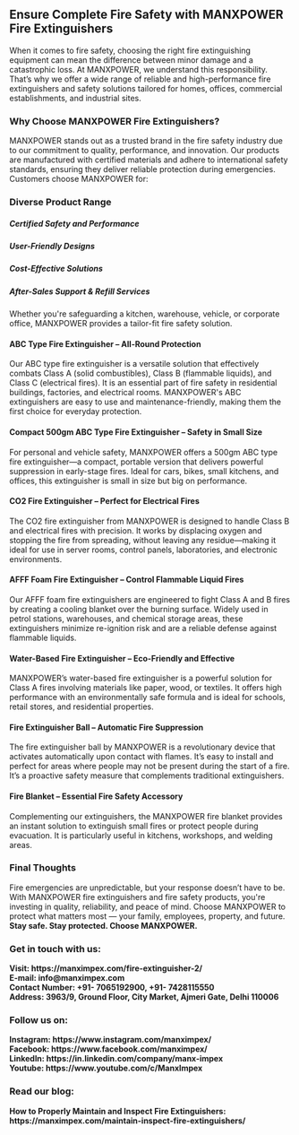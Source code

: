 <h2>Ensure Complete Fire Safety with MANXPOWER Fire Extinguishers</h2>
When it comes to fire safety, choosing the right fire extinguishing equipment can mean the difference between minor damage and a catastrophic loss. At MANXPOWER, we understand this responsibility. That’s why we offer a wide range of reliable and high-performance fire extinguishers and safety solutions tailored for homes, offices, commercial establishments, and industrial sites.<br>
<h3>Why Choose MANXPOWER Fire Extinguishers?</h3>
MANXPOWER stands out as a trusted brand in the fire safety industry due to our commitment to quality, performance, and innovation. Our products are manufactured with certified materials and adhere to international safety standards, ensuring they deliver reliable protection during emergencies. Customers choose MANXPOWER for:<br>
<h3>Diverse Product Range</h3>
<h5>Certified Safety and Performance</h5>
<h5>User-Friendly Designs</h5>
<h5>Cost-Effective Solutions</h5>
<h5>After-Sales Support & Refill Services</h5>
Whether you're safeguarding a kitchen, warehouse, vehicle, or corporate office, MANXPOWER provides a tailor-fit fire safety solution.<br>
<h4>ABC Type Fire Extinguisher – All-Round Protection</h4>
Our ABC type fire extinguisher is a versatile solution that effectively combats Class A (solid combustibles), Class B (flammable liquids), and Class C (electrical fires). It is an essential part of fire safety in residential buildings, factories, and electrical rooms. MANXPOWER's ABC extinguishers are easy to use and maintenance-friendly, making them the first choice for everyday protection.<br>
<h4>Compact 500gm ABC Type Fire Extinguisher – Safety in Small Size</h4>
For personal and vehicle safety, MANXPOWER offers a 500gm ABC type fire extinguisher—a compact, portable version that delivers powerful suppression in early-stage fires. Ideal for cars, bikes, small kitchens, and offices, this extinguisher is small in size but big on performance.<br>
<h4>CO2 Fire Extinguisher – Perfect for Electrical Fires</h4>
The CO2 fire extinguisher from MANXPOWER is designed to handle Class B and electrical fires with precision. It works by displacing oxygen and stopping the fire from spreading, without leaving any residue—making it ideal for use in server rooms, control panels, laboratories, and electronic environments.<br>
<h4>AFFF Foam Fire Extinguisher – Control Flammable Liquid Fires</h4>
Our AFFF foam fire extinguishers are engineered to fight Class A and B fires by creating a cooling blanket over the burning surface. Widely used in petrol stations, warehouses, and chemical storage areas, these extinguishers minimize re-ignition risk and are a reliable defense against flammable liquids.<br>
<h4>Water-Based Fire Extinguisher – Eco-Friendly and Effective</h4>
MANXPOWER’s water-based fire extinguisher is a powerful solution for Class A fires involving materials like paper, wood, or textiles. It offers high performance with an environmentally safe formula and is ideal for schools, retail stores, and residential properties.<br>
<h4>Fire Extinguisher Ball – Automatic Fire Suppression</h4>
The fire extinguisher ball by MANXPOWER is a revolutionary device that activates automatically upon contact with flames. It’s easy to install and perfect for areas where people may not be present during the start of a fire. It’s a proactive safety measure that complements traditional extinguishers.<br>
<h4>Fire Blanket – Essential Fire Safety Accessory</h4>
Complementing our extinguishers, the MANXPOWER fire blanket provides an instant solution to extinguish small fires or protect people during evacuation. It is particularly useful in kitchens, workshops, and welding areas.<br>
<h3>Final Thoughts</h3>
Fire emergencies are unpredictable, but your response doesn’t have to be. With MANXPOWER fire extinguishers and fire safety products, you're investing in quality, reliability, and peace of mind. Choose MANXPOWER to protect what matters most — your family, employees, property, and future.<br>
<b>Stay safe. Stay protected. Choose MANXPOWER.</b><br>
<h3>Get in touch with us:</h3>
<b>Visit: https://manximpex.com/fire-extinguisher-2/ </b><br>
<b>E-mail: info@manximpex.com </b><br>
<b>Contact Number: +91- 7065192900, +91- 7428115550</b><br>
<b>Address: 3963/9, Ground Floor, City Market, Ajmeri Gate, Delhi 110006 </b><br>
<h3>Follow us on:</h3>
<b>Instagram: https://www.instagram.com/manximpex/ </b><br>
<b>Facebook: https://www.facebook.com/manximpex/ </b><br>
<b>LinkedIn: https://in.linkedin.com/company/manx-impex </b><br>
<b>Youtube: https://www.youtube.com/c/ManxImpex  </b><br>
<h3>Read our blog:</h3>
<b>How to Properly Maintain and Inspect Fire Extinguishers: https://manximpex.com/maintain-inspect-fire-extinguishers/</b>
